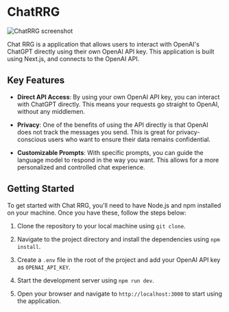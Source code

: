 # ChatRRG


![ChatRRG screenshot](https://res.cloudinary.com/dm7y3yvjp/image/upload/v1712272557/chatRRG-screenshot_dbpb2a.png)


Chat RRG is a application that allows users to interact with OpenAI's ChatGPT directly using their own OpenAI API key. This application is built using Next.js, and connects to the OpenAI API.

## Key Features

- **Direct API Access**: By using your own OpenAI API key, you can interact with ChatGPT directly. This means your requests go straight to OpenAI, without any middlemen.

- **Privacy**: One of the benefits of using the API directly is that OpenAI does not track the messages you send. This is great for privacy-conscious users who want to ensure their data remains confidential.

- **Customizable Prompts**: With specific prompts, you can guide the language model to respond in the way you want. This allows for a more personalized and controlled chat experience.

## Getting Started

To get started with Chat RRG, you'll need to have Node.js and npm installed on your machine. Once you have these, follow the steps below:

1. Clone the repository to your local machine using `git clone`.

2. Navigate to the project directory and install the dependencies using `npm install`.

3. Create a `.env` file in the root of the project and add your OpenAI API key as `OPENAI_API_KEY`.

4. Start the development server using `npm run dev`.

5. Open your browser and navigate to `http://localhost:3000` to start using the application.
